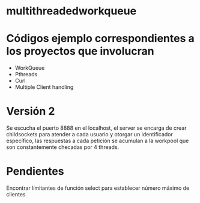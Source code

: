 # multithreadedworkqueue

# Códigos ejemplo correspondientes a los proyectos que involucran
 - WorkQueue
 - Pthreads
 - Curl
 - Multiple Client handling

# Versión 2
Se escucha el puerto 8888 en el localhost, el server se encarga de crear childsockets para atender a cada usuario y otorgar un identificador específico, las respuestas a cada petición se acumulan a la workpool que son constantemente checadas por 4 threads.

# Pendientes
Encontrar límitantes de función select para establecer número máximo de clientes
